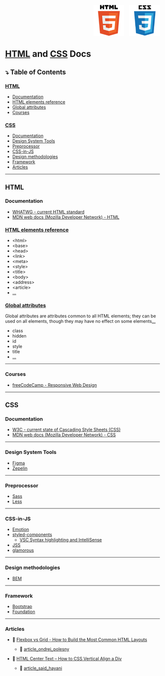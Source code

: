 <div align="end">
    <img height="100" src="https://raw.githubusercontent.com/github/explore/80688e429a7d4ef2fca1e82350fe8e3517d3494d/topics/html/html.png" alt="HTML"/>
    &nbsp;&nbsp;
    <img height="100" src="https://raw.githubusercontent.com/github/explore/80688e429a7d4ef2fca1e82350fe8e3517d3494d/topics/css/css.png" alt="CSS"/>
</div>

# **[HTML](https://html.spec.whatwg.org/multipage/) and [CSS](https://www.w3.org/TR/CSS/#css) Docs**

## :arrow_heading_down: Table of Contents

### [HTML](https://github.com/marcelosperalta/study_html_css#html-1)

* [Documentation](https://github.com/marcelosperalta/docs_html_css#documentation)
* [HTML elements reference](https://github.com/marcelosperalta/docs_html_css#html-elements-reference)
* [Global attributes](https://github.com/marcelosperalta/docs_html_css#global-attributes)
* [Courses](https://github.com/marcelosperalta/docs_html_css#courses)

### [CSS](https://github.com/marcelosperalta/docs_html_css#css-1)

* [Documentation](https://github.com/marcelosperalta/docs_html_css#documentation-1)
* [Design System Tools](https://github.com/marcelosperalta/docs_html_css#design-system-tools)
* [Preprocessor](https://github.com/marcelosperalta/docs_html_css#preprocessor)
* [CSS-in-JS](https://github.com/marcelosperalta/docs_html_css#css-in-js)
* [Design methodologies](https://github.com/marcelosperalta/docs_html_css#design-methodologies)
* [Framework](https://github.com/marcelosperalta/docs_html_css#framework)
* [Articles](https://github.com/marcelosperalta/docs_html_css#newspaper-articles)

<hr>

## HTML

### Documentation

* [WHATWG - current HTML standard](https://html.spec.whatwg.org/multipage/)
* [MDN web docs (Mozilla Developer Network) - HTML](https://developer.mozilla.org/en-US/docs/Web/HTML)

### [HTML elements reference](https://developer.mozilla.org/en-US/docs/Web/HTML/Element)

* \<html>
* \<base>
* \<head>
* \<link>
* \<meta>
* \<style>
* \<title>
* \<body>
* \<address>
* \<article>
* [...](https://developer.mozilla.org/en-US/docs/Web/HTML/Element)

### [Global attributes](https://developer.mozilla.org/en-US/docs/Web/HTML/Global_attributes)

Global attributes are attributes common to all HTML elements; they can be used on all elements, though they may have no effect on some elements[...](https://developer.mozilla.org/en-US/docs/Web/HTML/Global_attributes)

* class
* hidden
* id
* style 
* title
* [...](https://developer.mozilla.org/en-US/docs/Web/HTML/Global_attributes)

<hr>

### Courses

* [freeCodeCamp - Responsive Web Design](./course_freecodecamp)  

<hr>

## CSS

### Documentation

* [W3C - current state of Cascading Style Sheets (CSS)](https://www.w3.org/TR/CSS/#css)
* [MDN web docs (Mozilla Developer Network) - CSS](https://developer.mozilla.org/en-US/docs/Web/CSS)

<hr>

### Design System Tools

* [Figma](https://www.figma.com/)
* [Zepelin](https://zeplin.io/)

<hr>

### Preprocessor

* [Sass](https://sass-lang.com/)
* [Less](https://lesscss.org/)

<hr>

### CSS-in-JS

* [Emotion](https://emotion.sh/docs/introduction)
* [styled-components](https://styled-components.com/)
    * [VSC Syntax highlighting and IntelliSense](https://marketplace.visualstudio.com/items?itemName=jpoissonnier.vscode-styled-components)
* [JSS](https://cssinjs.org/)
* [glamorous](https://glamorous.rocks/)

<hr>

### Design methodologies

* [BEM](http://getbem.com/)

<hr>

### Framework

* [Bootstrap](https://getbootstrap.com/)
* [Foundation](https://get.foundation/)

<hr>

### Articles

* :link: [Flexbox vs Grid - How to Build the Most Common HTML Layouts](https://www.freecodecamp.org/news/flexbox-vs-grid-how-to-build-the-most-common-html-layouts/)  
    * :file_folder: [article_ondrej_polesny](https://github.com/marcelosperalta/docs_html_css/tree/master/article_ondrej_polesny)

* :link: [HTML Center Text – How to CSS Vertical Align a Div](https://www.freecodecamp.org/news/html-center-text-how-to-css-vertical-align-a-div/)  
    * :file_folder: [article_said_hayani](https://github.com/marcelosperalta/docs_html_css/tree/master/article_said_hayani)

